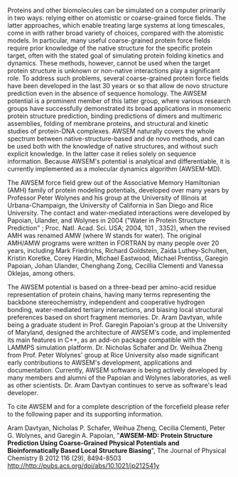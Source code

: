 Proteins and other biomolecules can be simulated on a computer primarily in two ways: relying either on atomistic or coarse-grained force fields. The latter approaches, which enable treating large systems at long timescales, come in with rather broad variety of choices, compared with the atomistic models. In particular, many useful coarse-grained protein force fields require prior knowledge of the native structure for the specific protein target, often with the stated goal of simulating protein folding kinetics and dynamics. These methods, however, cannot be used when the target protein structure is unknown or non-native interactions play a significant role. To address such problems, several coarse-grained protein force fields have been developed in the last 30 years or so that allow de novo structure prediction even in the absence of sequence homology. The AWSEM potential is a prominent member of this latter group, where various research groups have successfully demonstrated its broad applications in monomeric protein structure prediction, binding predictions of dimers and multimeric assemblies, folding of membrane proteins, and structural and kinetic studies of protein-DNA complexes. AWSEM naturally covers the whole spectrum between native-structure-based and de novo methods, and can be used both with the knowledge of native structures, and without such explicit knowledge. In the latter case it relies solely on sequence information. Because AWSEM's potential is analytical and differentiable, it is currently implemented as a molecular dynamics algorithm (AWSEM-MD).

The AWSEM force field grew out of the Associative Memory Hamiltonian (AMH) family of protein modeling potentials, developed over many years by Professor Peter Wolynes and his group at the University of Illinois at Urbana-Champaign, the University of California in San Diego and Rice University. The contact and water-mediated interactions were developed by Papoian, Ulander, and Wolynes in 2004 ("Water in Protein Structure Prediction" ; Proc. Natl. Acad. Sci. USA; 2004, 101 , 3352), when the revised AMH was renamed AMW (where W stands for water). The original AMH/AMW programs were written in FORTRAN by many people over 20 years, including Mark Friedrichs, Richard Goldstein, Zaida Luthey-Schulten, Kristin Koretke, Corey Hardin, Michael Eastwood, Michael Prentiss, Garegin Papoian, Johan Ulander, Chenghang Zong, Cecillia Clementi and Vanessa Oklejas, among others.

The AWSEM potential is based on a three-bead per amino-acid residue representation of protein chains, having many terms representing the backbone stereochemistry, independent and cooperative hydrogen bonding, water-mediated tertiary interactions, and biasing local structural preferences based on short fragment memories. Dr. Aram Davtyan, while being a graduate student in Prof. Garegin Papoian's group at the University of Maryland, designed the architecture of AWSEM's code, and implemented its main features in C++, as an add-on package compatible with the LAMMPS simulation platform. Dr. Nicholas Schafer and Dr. Weihua Zheng from Prof. Peter Wolynes' group at Rice University also made significant early contributions to AWSEM's development, applications and documentation. Currently, AWSEM software is being actively developed by many members and alumni of the Papoian and Wolynes laboratories, as well as other scientists. Dr. Aram Davtyan continues to serve as software's lead developer.


To cite AWSEM and for a complete description of the forcefield please refer to the following paper and its supporting information.

Aram Davtyan, Nicholas P. Schafer, Weihua Zheng, Cecilia Clementi, Peter G. Wolynes, and Garegin A. Papoian, "<b>AWSEM-MD: Protein Structure Prediction Using Coarse-Grained Physical Potentials and Bioinformatically Based Local Structure Biasing</b>", The Journal of Physical Chemistry B 2012 116 (29), 8494-8503<br>
<a href='http://http://pubs.acs.org/doi/abs/10.1021/jp212541y'>http://http://pubs.acs.org/doi/abs/10.1021/jp212541y</a>
